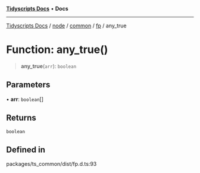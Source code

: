 [**Tidyscripts Docs**](../../../../../../../README.md) • **Docs**

***

[Tidyscripts Docs](../../../../../../../globals.md) / [node](../../../../../README.md) / [common](../../../README.md) / [fp](../README.md) / any\_true

# Function: any\_true()

> **any\_true**(`arr`): `boolean`

## Parameters

• **arr**: `boolean`[]

## Returns

`boolean`

## Defined in

packages/ts\_common/dist/fp.d.ts:93
